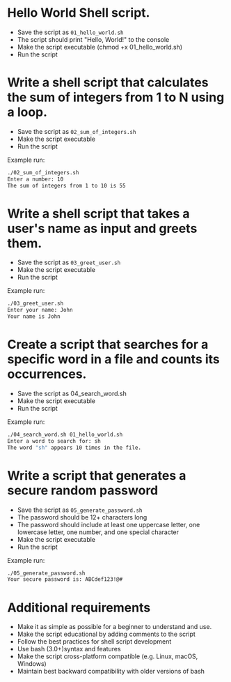 # Hello World Shell script. 

- Save the script as `01_hello_world.sh`
- The script should print "Hello, World!" to the console
- Make the script executable (chmod +x 01_hello_world.sh)
- Run the script

# Write a shell script that calculates the sum of integers from 1 to N using a loop.

- Save the script as `02_sum_of_integers.sh`
- Make the script executable
- Run the script

Example run: 

```bash 
./02_sum_of_integers.sh
Enter a number: 10
The sum of integers from 1 to 10 is 55
```

# Write a shell script that takes a user's name as input and greets them.

- Save the script as `03_greet_user.sh`
- Make the script executable
- Run the script

Example run: 

```bash 
./03_greet_user.sh
Enter your name: John
Your name is John
```

# Create a script that searches for a specific word in a file and counts its occurrences.

- Save the script as 04_search_word.sh
- Make the script executable
- Run the script

Example run: 

```bash 
./04_search_word.sh 01_hello_world.sh
Enter a word to search for: sh
The word "sh" appears 10 times in the file.
```

# Write a script that generates a secure random password

- Save the script as `05_generate_password.sh`
- The password should be 12+ characters long
- The password should include at least one uppercase letter, one lowercase letter, one number, and one special character
- Make the script executable
- Run the script


Example run: 

```bash 
./05_generate_password.sh
Your secure password is: ABCdef123!@#
```

# Additional requirements

- Make it as simple as possible for a beginner to understand and use. 
- Make the script educational by adding comments to the script
- Follow the best practices for shell script development
- Use bash (3.0+)syntax and features
- Make the script cross-platform compatible (e.g. Linux, macOS, Windows)
- Maintain best backward compatibility with older versions of bash